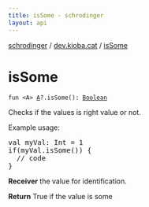 ```yaml
---
title: isSome - schrodinger
layout: api
---
```


<div class='api-docs-breadcrumbs'><a href="../index.html">schrodinger</a> / <a href="index.html">dev.kioba.cat</a> / <a href="./is-some.html">isSome</a></div>

# isSome

<div class="signature"><code><span class="keyword">fun </span><span class="symbol">&lt;</span><span class="identifier">A</span><span class="symbol">&gt;</span> <a href="is-some.html#A"><span class="identifier">A</span></a><span class="symbol">?</span><span class="symbol">.</span><span class="identifier">isSome</span><span class="symbol">(</span><span class="symbol">)</span><span class="symbol">: </span><a href="https://kotlinlang.org/api/latest/jvm/stdlib/kotlin/-boolean/index.html"><span class="identifier">Boolean</span></a></code></div>

Checks if the values is right value or not.

Example usage:

<pre markdown="1">val myVal: Int = 1
if(myVal.isSome()) {
  // code
}
</pre>

**Receiver**
the value for identification.

**Return**
True if the value is some

